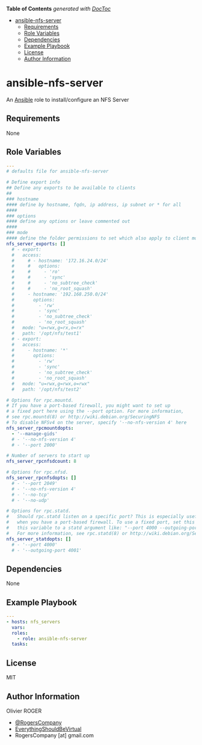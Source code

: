 <!-- START doctoc generated TOC please keep comment here to allow auto update -->

<!-- DON'T EDIT THIS SECTION, INSTEAD RE-RUN doctoc TO UPDATE -->

**Table of Contents**  _generated with [DocToc](https://github.com/thlorenz/doctoc)_

-   [ansible-nfs-server](#ansible-nfs-server)
    -   [Requirements](#requirements)
    -   [Role Variables](#role-variables)
    -   [Dependencies](#dependencies)
    -   [Example Playbook](#example-playbook)
    -   [License](#license)
    -   [Author Information](#author-information)

<!-- END doctoc generated TOC please keep comment here to allow auto update -->

# ansible-nfs-server

An [Ansible](https://www.ansible.com) role to install/configure an NFS Server

## Requirements

None

## Role Variables

```yaml
---
# defaults file for ansible-nfs-server

# Define export info
## Define any exports to be available to clients
##
### hostname
#### define by hostname, fqdn, ip address, ip subnet or * for all
####
### options
#### define any options or leave commented out
####
### mode
#### define the folder permissions to set which also apply to client mounts
nfs_server_exports: []
  # - export:
  #   access:
  #     # - hostname: '172.16.24.0/24'
  #     #   options:
  #     #     - 'ro'
  #     #     - 'sync'
  #     #     - 'no_subtree_check'
  #     #     - 'no_root_squash'
  #     - hostname: '192.168.250.0/24'
  #       options:
  #         - 'rw'
  #         - 'sync'
  #         - 'no_subtree_check'
  #         - 'no_root_squash'
  #   mode: "u=rwx,g=rx,o=rx"
  #   path: '/opt/nfs/test1'
  # - export:
  #   access:
  #     - hostname: '*'
  #       options:
  #         - 'rw'
  #         - 'sync'
  #         - 'no_subtree_check'
  #         - 'no_root_squash'
  #   mode: "u=rwx,g=rwx,o=rwx"
  #   path: '/opt/nfs/test2'

# Options for rpc.mountd.
# If you have a port-based firewall, you might want to set up
# a fixed port here using the --port option. For more information,
# see rpc.mountd(8) or http://wiki.debian.org/SecuringNFS
# To disable NFSv4 on the server, specify '--no-nfs-version 4' here
nfs_server_rpcmountdopts:
  - '--manage-gids'
  # - '--no-nfs-version 4'
  # - '--port 2000'

# Number of servers to start up
nfs_server_rpcnfsdcount: 8

# Options for rpc.nfsd.
nfs_server_rpcnfsdopts: []
  # - '--port 2049'
  # - '--no-nfs-version 4'
  # - '--no-tcp'
  # - '--no-udp'

# Options for rpc.statd.
#   Should rpc.statd listen on a specific port? This is especially useful
#   when you have a port-based firewall. To use a fixed port, set this
#   this variable to a statd argument like: "--port 4000 --outgoing-port 4001".
#   For more information, see rpc.statd(8) or http://wiki.debian.org/SecuringNFS
nfs_server_statdopts: []
  # - '--port 4000'
  # - '--outgoing-port 4001'
```

## Dependencies

None

## Example Playbook

```yaml
---
- hosts: nfs_servers
  vars:
  roles:
    - role: ansible-nfs-server
  tasks:
```

## License

MIT

## Author Information

Olivier ROGER

-   [@RogersCompany](https://www.twitter.com/RogersCompany)
-   [EverythingShouldBeVirtual](http://www.everythingshouldbevirtual.com)
-   RogersCompany [at] gmail.com
